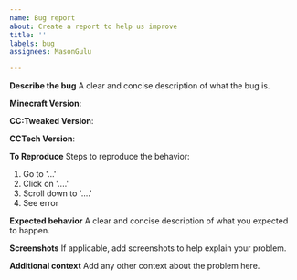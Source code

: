 ```yaml
---
name: Bug report
about: Create a report to help us improve
title: ''
labels: bug
assignees: MasonGulu

---
```


**Describe the bug**
A clear and concise description of what the bug is.

**Minecraft Version**:

**CC:Tweaked Version**:

**CCTech Version**:

**To Reproduce**
Steps to reproduce the behavior:
1. Go to '...'
2. Click on '....'
3. Scroll down to '....'
4. See error

**Expected behavior**
A clear and concise description of what you expected to happen.

**Screenshots**
If applicable, add screenshots to help explain your problem.

**Additional context**
Add any other context about the problem here.
